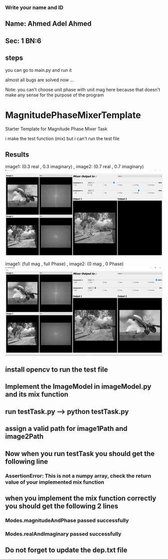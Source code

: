 ### Write your name and ID
## Name: Ahmed Adel Ahmed
## Sec: 1 	BN:6


## steps
you can go to main.py and run it

almost all bugs are solved now ...

Note: you can't choose unit phase with unit mag here because that doesn't make any sense for the purpose of the program


# MagnitudePhaseMixerTemplate
Starter Template for Magnitude Phase Mixer Task

i make the test function (mix) but i can't run the test file

## Results

image1: (0.3 real , 0.3 imaginary) , image2: (0.7 real , 0.7 imaginary)
![alt text](test1.png)

image1: (full mag , full Phase) , image2: (0 mag , 0 Phase)
![alt text](test2.png)

## install opencv to run the test file

## Implement the ImageModel in imageModel.py and its mix function
## run testTask.py --> python testTask.py
## assign a valid path for image1Path and image2Path
## Now when you run testTask you should get the following line
### AssertionError: This is not a numpy array, check the return value of your implemented mix function

## when you implement the mix function correctly you should get the following 2 lines
### Modes.magnitudeAndPhase passed successfully
### Modes.realAndImaginary passed successfully

## Do not forget to update the dep.txt file
